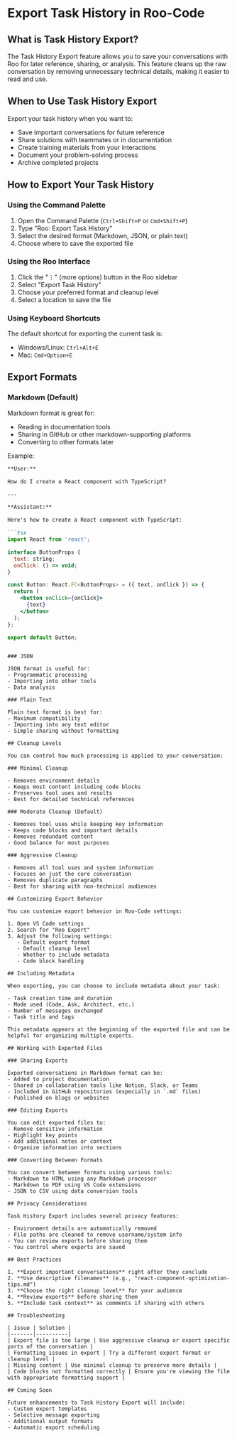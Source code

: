# Export Task History in Roo-Code

## What is Task History Export?

The Task History Export feature allows you to save your conversations with Roo for later reference, sharing, or analysis. This feature cleans up the raw conversation by removing unnecessary technical details, making it easier to read and use.

## When to Use Task History Export

Export your task history when you want to:

- Save important conversations for future reference
- Share solutions with teammates or in documentation
- Create training materials from your interactions
- Document your problem-solving process
- Archive completed projects

## How to Export Your Task History

### Using the Command Palette

1. Open the Command Palette (`Ctrl+Shift+P` or `Cmd+Shift+P`)
2. Type "Roo: Export Task History"
3. Select the desired format (Markdown, JSON, or plain text)
4. Choose where to save the exported file

### Using the Roo Interface

1. Click the "⋮" (more options) button in the Roo sidebar
2. Select "Export Task History"
3. Choose your preferred format and cleanup level
4. Select a location to save the file

### Using Keyboard Shortcuts

The default shortcut for exporting the current task is:
- Windows/Linux: `Ctrl+Alt+E`
- Mac: `Cmd+Option+E`

## Export Formats

### Markdown (Default)

Markdown format is great for:
- Reading in documentation tools
- Sharing in GitHub or other markdown-supporting platforms
- Converting to other formats later

Example:
```markdown
**User:**

How do I create a React component with TypeScript?

---

**Assistant:**

Here's how to create a React component with TypeScript:

```tsx
import React from 'react';

interface ButtonProps {
  text: string;
  onClick: () => void;
}

const Button: React.FC<ButtonProps> = ({ text, onClick }) => {
  return (
    <button onClick={onClick}>
      {text}
    </button>
  );
};

export default Button;
```
```

### JSON

JSON format is useful for:
- Programmatic processing
- Importing into other tools
- Data analysis

### Plain Text

Plain text format is best for:
- Maximum compatibility
- Importing into any text editor
- Simple sharing without formatting

## Cleanup Levels

You can control how much processing is applied to your conversation:

### Minimal Cleanup

- Removes environment details
- Keeps most content including code blocks
- Preserves tool uses and results
- Best for detailed technical references

### Moderate Cleanup (Default)

- Removes tool uses while keeping key information
- Keeps code blocks and important details
- Removes redundant content
- Good balance for most purposes

### Aggressive Cleanup

- Removes all tool uses and system information
- Focuses on just the core conversation
- Removes duplicate paragraphs
- Best for sharing with non-technical audiences

## Customizing Export Behavior

You can customize export behavior in Roo-Code settings:

1. Open VS Code settings
2. Search for "Roo Export"
3. Adjust the following settings:
   - Default export format
   - Default cleanup level
   - Whether to include metadata
   - Code block handling

## Including Metadata

When exporting, you can choose to include metadata about your task:

- Task creation time and duration
- Mode used (Code, Ask, Architect, etc.)
- Number of messages exchanged
- Task title and tags

This metadata appears at the beginning of the exported file and can be helpful for organizing multiple exports.

## Working with Exported Files

### Sharing Exports

Exported conversations in Markdown format can be:
- Added to project documentation
- Shared in collaboration tools like Notion, Slack, or Teams
- Included in GitHub repositories (especially in `.md` files)
- Published on blogs or websites

### Editing Exports

You can edit exported files to:
- Remove sensitive information
- Highlight key points
- Add additional notes or context
- Organize information into sections

### Converting Between Formats

You can convert between formats using various tools:
- Markdown to HTML using any Markdown processor
- Markdown to PDF using VS Code extensions
- JSON to CSV using data conversion tools

## Privacy Considerations

Task History Export includes several privacy features:

- Environment details are automatically removed
- File paths are cleaned to remove username/system info
- You can review exports before sharing them
- You control where exports are saved

## Best Practices

1. **Export important conversations** right after they conclude
2. **Use descriptive filenames** (e.g., "react-component-optimization-tips.md")
3. **Choose the right cleanup level** for your audience
4. **Review exports** before sharing them
5. **Include task context** as comments if sharing with others

## Troubleshooting

| Issue | Solution |
|-------|----------|
| Export file is too large | Use aggressive cleanup or export specific parts of the conversation |
| Formatting issues in export | Try a different export format or cleanup level |
| Missing content | Use minimal cleanup to preserve more details |
| Code blocks not formatted correctly | Ensure you're viewing the file with appropriate formatting support |

## Coming Soon

Future enhancements to Task History Export will include:
- Custom export templates
- Selective message exporting
- Additional output formats
- Automatic export scheduling